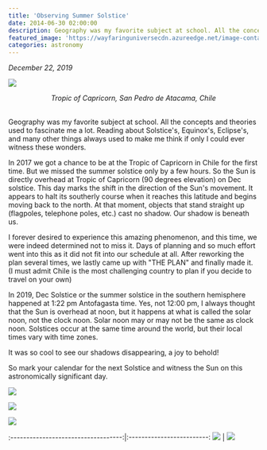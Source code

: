 ```yaml
---
title: 'Observing Summer Solstice'
date: 2014-06-30 02:00:00
description: Geography was my favorite subject at school. All the concepts and theories used to fascinate me a lot. Reading about Solstice's, Equinox's, Eclipse's, and many other things always used to make me think if only I could ever witness these wonders.
featured_image: 'https://wayfaringuniversecdn.azureedge.net/image-container/solstice/summersolstice.jpg'
categories: astronomy
---
```


<i>December 22, 2019</i>

![]({{site.data.settings.basic_settings.cdn_url}}/solstice/tropicofcapricorn.jpg)
<center class="image-caption"><i>Tropic of Capricorn, San Pedro de Atacama, Chile</i></center>
<br>

Geography was my favorite subject at school. All the concepts and theories used to fascinate me a lot. Reading about Solstice's, Equinox's, Eclipse's, and many other things always used to make me think if only I could ever witness these wonders.

In 2017 we got a chance to be at the Tropic of Capricorn in Chile for the first time. But we missed the summer solstice only by a few hours.
So the Sun is directly overhead at Tropic of Capricorn (90 degrees elevation) on Dec solstice. This day marks the shift in the direction of the Sun's movement. It appears to halt its southerly course when it reaches this latitude and begins moving back to the north. At that moment, objects that stand straight up (flagpoles, telephone poles, etc.) cast no shadow. Our shadow is beneath us.

I forever desired to experience this amazing phenomenon, and this time, we were indeed determined not to miss it. Days of planning and so much effort went into this as it did not fit into our schedule at all. After reworking the plan several times, we lastly came up with "THE PLAN" and finally made it. (I must admit Chile is the most challenging country to plan if you decide to travel on your own)

In 2019, Dec Solstice or the summer solstice in the southern hemisphere happened at 1:22 pm Antofagasta time. Yes, not 12:00 pm, I always thought that the Sun is overhead at noon, but it happens at what is called the solar noon, not the clock noon. Solar noon may or may not be the same as clock noon. Solstices occur at the same time around the world, but their local times vary with time zones.

It was so cool to see our shadows disappearing, a joy to behold!


So mark your calendar for the next Solstice and witness the Sun on this astronomically significant day.

![]({{site.data.settings.basic_settings.cdn_url}}/solstice/solsticenoshadow.jpg)

![]({{site.data.settings.basic_settings.cdn_url}}/solstice/solsticenoshadow1.jpg)

![]({{site.data.settings.basic_settings.cdn_url}}/solstice/summersolsticenoshadow.jpg)



:-----------------------------------:|:-------------------------:
![]({{site.data.settings.basic_settings.cdn_url}}/solstice/shadow.jpg)  |  ![]({{site.data.settings.basic_settings.cdn_url}}/solstice/noshadow.jpg)









